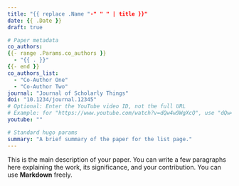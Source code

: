 ```yaml
---
title: "{{ replace .Name "-" " " | title }}"
date: {{ .Date }}
draft: true

# Paper metadata
co_authors:
{{- range .Params.co_authors }}
  - "{{ . }}"
{{- end }}
co_authors_list:
  - "Co-Author One"
  - "Co-Author Two"
journal: "Journal of Scholarly Things"
doi: "10.1234/journal.12345"
# Optional: Enter the YouTube video ID, not the full URL
# Example: for "https://www.youtube.com/watch?v=dQw4w9WgXcQ", use "dQw4w9WgXcQ"
youtube: "" 

# Standard hugo params
summary: "A brief summary of the paper for the list page."
---
```


This is the main description of your paper. You can write a few paragraphs here explaining the work, its significance, and your contribution. You can use **Markdown** freely.